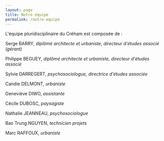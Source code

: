 ```yaml
---
layout: page
title: Notre équipe
permalink: /notre-equipe
---
```


<p class="text-primary fw-700">L'équipe pluridisciplinaire du Créham est composée de :</p>

Serge BARRY, _diplômé architecte et urbaniste, directeur d'études associé (gérant)_

Philippe BEGUEY, _diplômé architecte et urbaniste, directeur d'études associé_

Sylvie DARREGERT, _psychosociologue, directrice d'études associée_

Candie DELMONT, _urbaniste_

Geneviève DIWO, _assistante_

Cécile DUBOSC, _paysagiste_

Nathalie JEANNEAU, _psychosociologue_

Bao Trung NGUYEN, _technicien projets_

Marc RAFFOUX, _urbaniste_
